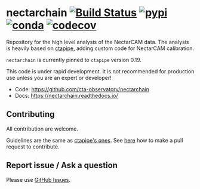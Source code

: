 # nectarchain [![Build Status](https://github.com/cta-observatory/nectarchain/actions/workflows/ci.yml/badge.svg?branch=main)](https://github.com/cta-observatory/nectarchain/actions/workflows/ci.yml?query=workflow%3ACI+branch%3Amain) [![pypi](https://badge.fury.io/py/nectarchain.svg)](https://pypi.org/project/nectarchain) [![conda](https://anaconda.org/conda-forge/nectarchain/badges/version.svg)](https://anaconda.org/conda-forge/nectarchain) [![codecov](https://codecov.io/github/cta-observatory/nectarchain/graph/badge.svg?token=TDhZlJtbMv)](https://codecov.io/github/cta-observatory/nectarchain)

Repository for the high level analysis of the NectarCAM data.
The analysis is heavily based on [ctapipe](https://github.com/cta-observatory/ctapipe), adding custom code for NectarCAM calibration.

`nectarchain` is currently pinned to `ctapipe` version 0.19.

This code is under rapid development. It is not recommended for production use unless you are an expert or developer!

* Code: https://github.com/cta-observatory/nectarchain
* Docs: https://nectarchain.readthedocs.io/

## Contributing

All contribution are welcome.

Guidelines are the same as [ctapipe's ones](https://ctapipe.readthedocs.io/en/latest/developer-guide/getting-started.html).
See [here](https://ctapipe.readthedocs.io/en/latest/developer-guide/pullrequests.html#pullrequests) how to make a pull request to contribute.


## Report issue / Ask a question

Please use [GitHub Issues](https://github.com/cta-observatory/nectarchain/issues).

